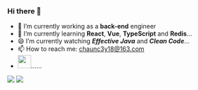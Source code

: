 ### Hi there 👋

<!--
**Chauncey-Leonard/Chauncey-Leonard** is a ✨ _special_ ✨ repository because its `README.md` (this file) appears on your GitHub profile.

Here are some ideas to get you started:

- 🔭 I’m currently working on ...
- 🌱 I’m currently learning ...
- 👯 I’m looking to collaborate on ...
- 🤔 I’m looking for help with ...
- 💬 Ask me about ...
- 📫 How to reach me: ...
- 😄 Pronouns: ...
- ⚡ Fun fact: ...

<img src="https://github-readme-stats.vercel.app/api/top-langs/?username=Chauncey-Leonard&hide=html&hide_border=true">

<img src="https://github-readme-stats.vercel.app/api?username=Chauncey-Leonard&show_icons=true&hide_border=true">
-->
- 🔭 I’m currently working as a **back-end** engineer 
- 🌱 I’m currently learning **React**, **Vue**, **TypeScript** and **Redis**...
- 😄 I’m currently watching _**Effective Java**_ and _**Clean Code**_...
- 📫 How to reach me: chaunc3y18@163.com
- <img src="https://media.giphy.com/media/WUlplcMpOCEmTGBtBW/giphy.gif" width="30">……

<img src="https://github-readme-stats.vercel.app/api?username=Chauncey-Leonard&show_icons=true&hide_border=true">

<img src="https://github-readme-stats.vercel.app/api/top-langs/?username=Chauncey-Leonard&hide=html&hide_border=true">
